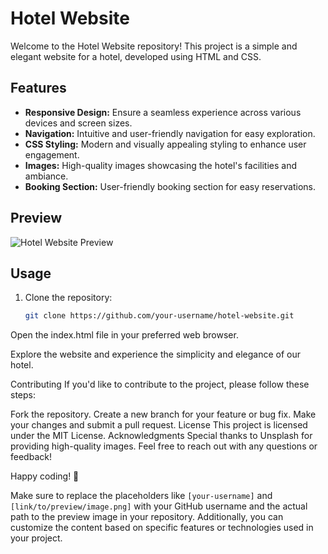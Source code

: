 # Hotel Website

Welcome to the Hotel Website repository! This project is a simple and elegant website for a hotel, developed using HTML and CSS.

## Features

- **Responsive Design:** Ensure a seamless experience across various devices and screen sizes.
- **Navigation:** Intuitive and user-friendly navigation for easy exploration.
- **CSS Styling:** Modern and visually appealing styling to enhance user engagement.
- **Images:** High-quality images showcasing the hotel's facilities and ambiance.
- **Booking Section:** User-friendly booking section for easy reservations.

## Preview

![Hotel Website Preview](link/to/preview/image.png)

## Usage

1. Clone the repository:

   ```bash
   git clone https://github.com/your-username/hotel-website.git
Open the index.html file in your preferred web browser.

Explore the website and experience the simplicity and elegance of our hotel.

Contributing
If you'd like to contribute to the project, please follow these steps:

Fork the repository.
Create a new branch for your feature or bug fix.
Make your changes and submit a pull request.
License
This project is licensed under the MIT License.
Acknowledgments
Special thanks to Unsplash for providing high-quality images.
Feel free to reach out with any questions or feedback!

Happy coding! 🚀

Make sure to replace the placeholders like `[your-username]` and `[link/to/preview/image.png]` with your GitHub username and the actual path to the preview image in your repository. Additionally, you can customize the content based on specific features or technologies used in your project.
